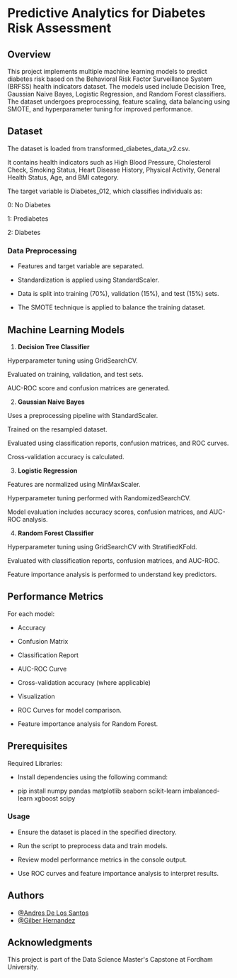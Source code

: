 
# Predictive Analytics for Diabetes Risk Assessment

## Overview

This project implements multiple machine learning models to predict diabetes risk based on the Behavioral Risk Factor Surveillance System (BRFSS) health indicators dataset. The models used include Decision Tree, Gaussian Naive Bayes, Logistic Regression, and Random Forest classifiers. The dataset undergoes preprocessing, feature scaling, data balancing using SMOTE, and hyperparameter tuning for improved performance.

## Dataset

The dataset is loaded from transformed_diabetes_data_v2.csv.

It contains health indicators such as High Blood Pressure, Cholesterol Check, Smoking Status, Heart Disease History, Physical Activity, General Health Status, Age, and BMI category.

The target variable is Diabetes_012, which classifies individuals as:

0: No Diabetes

1: Prediabetes

2: Diabetes

### Data Preprocessing

- Features and target variable are separated.

- Standardization is applied using StandardScaler.

- Data is split into training (70%), validation (15%), and test (15%) sets.

- The SMOTE technique is applied to balance the training dataset.

## Machine Learning Models

1. **Decision Tree Classifier**

Hyperparameter tuning using GridSearchCV.

Evaluated on training, validation, and test sets.

AUC-ROC score and confusion matrices are generated.

2. **Gaussian Naive Bayes**

Uses a preprocessing pipeline with StandardScaler.

Trained on the resampled dataset.

Evaluated using classification reports, confusion matrices, and ROC curves.

Cross-validation accuracy is calculated.

3. **Logistic Regression**

Features are normalized using MinMaxScaler.

Hyperparameter tuning performed with RandomizedSearchCV.

Model evaluation includes accuracy scores, confusion matrices, and AUC-ROC analysis.

4. **Random Forest Classifier**

Hyperparameter tuning using GridSearchCV with StratifiedKFold.

Evaluated with classification reports, confusion matrices, and AUC-ROC.

Feature importance analysis is performed to understand key predictors.

## Performance Metrics

For each model:

- Accuracy

- Confusion Matrix

- Classification Report

- AUC-ROC Curve

- Cross-validation accuracy (where applicable)

- Visualization

- ROC Curves for model comparison.

- Feature importance analysis for Random Forest.

## Prerequisites

Required Libraries:

- Install dependencies using the following command:

- pip install numpy pandas matplotlib seaborn scikit-learn imbalanced-learn xgboost scipy

### Usage

- Ensure the dataset is placed in the specified directory.

- Run the script to preprocess data and train models.

- Review model performance metrics in the console output.

- Use ROC curves and feature importance analysis to interpret results.

## Authors

- [@Andres De Los Santos]()
- [@Gilber Hernandez](https://www.github.com/gilbermhb)

## Acknowledgments

This project is part of the Data Science Master's Capstone at Fordham University.
